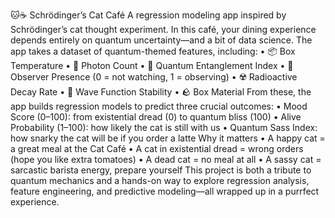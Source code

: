 🐱☕ Schrödinger’s Cat Café
A regression modeling app inspired by Schrödinger’s cat thought experiment.
In this café, your dining experience depends entirely on quantum uncertainty—and a bit of data science.
The app takes a dataset of quantum-themed features, including:
•	📦 Box Temperature
•	🔦 Photon Count
•	🔗 Quantum Entanglement Index
•	👀 Observer Presence (0 = not watching, 1 = observing)
•	☢️ Radioactive Decay Rate
•	🌊 Wave Function Stability
•	🪨 Box Material
From these, the app builds regression models to predict three crucial outcomes:
•	Mood Score (0–100): from existential dread (0) to quantum bliss (100)
•	Alive Probability (1–100): how likely the cat is still with us
•	Quantum Sass Index: how snarky the cat will be if you order a latte
Why it matters
•	A happy cat = a great meal at the Cat Café
•	A cat in existential dread = wrong orders (hope you like extra tomatoes)
•	A dead cat = no meal at all
•	A sassy cat = sarcastic barista energy, prepare yourself
This project is both a tribute to quantum mechanics and a hands-on way to explore regression analysis, feature engineering, and predictive modeling—all wrapped up in a purrfect experience.
